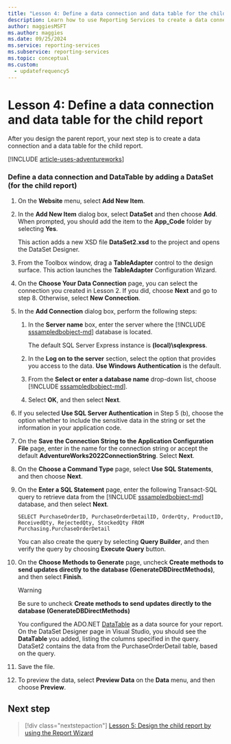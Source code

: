 ```yaml
---
title: "Lesson 4: Define a data connection and data table for the child report"
description: Learn how to use Reporting Services to create a data connection and a data table for the child report.
author: maggiesMSFT
ms.author: maggies
ms.date: 09/25/2024
ms.service: reporting-services
ms.subservice: reporting-services
ms.topic: conceptual
ms.custom:
  - updatefrequency5
---
```

# Lesson 4: Define a data connection and data table for the child report
After you design the parent report, your next step is to create a data connection and a data table for the child report.

[!INCLUDE [article-uses-adventureworks](../includes/article-uses-adventureworks.md)]
  
### Define a data connection and DataTable by adding a DataSet (for the child report)  
  
1.  On the **Website** menu, select **Add New Item**.  
  
2.  In the **Add New Item** dialog box, select **DataSet** and then choose **Add**. When prompted, you should add the item to the **App_Code** folder by selecting **Yes**.  
  
    This action adds a new XSD file **DataSet2.xsd** to the project and opens the DataSet Designer.  
  
3.  From the Toolbox window, drag a **TableAdapter** control to the design surface. This action launches the **TableAdapter** Configuration Wizard.  
  
4.  On the **Choose Your Data Connection** page, you can select the connection you created in Lesson 2. If you did, choose **Next** and go to step 8. Otherwise, select **New Connection**.  

5.  In the **Add Connection** dialog box, perform the following steps:  
  
    1.  In the **Server name** box, enter the server where the [!INCLUDE [sssampledbobject-md](../includes/sssampledbobject-md.md)] database is located.  
  
        The default SQL Server Express instance is **(local)\sqlexpress**.  
  
    2.  In the **Log on to the server** section, select the option that provides you access to the data. **Use Windows Authentication** is the default.  
  
    3.  From the **Select or enter a database name** drop-down list, choose [!INCLUDE [sssampledbobject-md](../includes/sssampledbobject-md.md)].  
  
    4.  Select **OK**, and then select **Next**.  
  
6.  If you selected **Use SQL Server Authentication** in Step 5 (b), choose the option whether to include the sensitive data in the string or set the information in your application code.  
  
7.  On the **Save the Connection String to the Application Configuration File** page, enter in the name for the connection string or accept the default **AdventureWorks2022ConnectionString**. Select **Next**.  
  
8.  On the **Choose a Command Type** page, select **Use SQL Statements**, and then choose **Next**.  
  
9. On the **Enter a SQL Statement** page, enter the following Transact-SQL query to retrieve data from the [!INCLUDE [sssampledbobject-md](../includes/sssampledbobject-md.md)] database, and then select **Next**.  
  
    ```  
    SELECT PurchaseOrderID, PurchaseOrderDetailID, OrderQty, ProductID, ReceivedQty, RejectedQty, StockedQty FROM Purchasing.PurchaseOrderDetail  
    ```  
  
    You can also create the query by selecting **Query Builder**, and then verify the query by choosing **Execute Query** button.
  
10. On the **Choose Methods to Generate** page, uncheck **Create methods to send updates directly to the database (GenerateDBDirectMethods)**, and then select **Finish**.  
  
    > [!WARNING]  
    > Be sure to uncheck **Create methods to send updates directly to the database (GenerateDBDirectMethods)**  
  
    You configured the ADO.NET [DataTable](/dotnet/api/system.data.datatable) as a data source for your report. On the DataSet Designer page in Visual Studio, you should see the **DataTable** you added, listing the columns specified in the query. DataSet2 contains the data from the PurchaseOrderDetail table, based on the query.  
  
11. Save the file.  
  
12. To preview the data, select **Preview Data** on the **Data** menu, and then choose **Preview**.  
  
## Next step

> [!div class="nextstepaction"]
> [Lesson 5: Design the child report by using the Report Wizard](../reporting-services/lesson-5-design-the-child-report-using-the-report-wizard.md)
